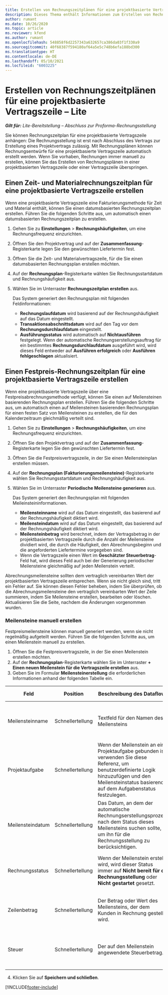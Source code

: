 ```yaml
---
title: Erstellen von Rechnungszeitplänen für eine projektbasierte Vertragszeile – Lite
description: Dieses Thema enthält Informationen zum Erstellen von Rechnungsplänen und Meilensteinen.
author: rumant
ms.date: 10/26/2020
ms.topic: article
ms.reviewer: kfend
ms.author: rumant
ms.openlocfilehash: 548858f6d2257343a632657ca386da03f1f330a9
ms.sourcegitcommit: 40f68387f594180af64a5e5c748b6efa188bd300
ms.translationtype: HT
ms.contentlocale: de-DE
ms.lasthandoff: 05/10/2021
ms.locfileid: "6003225"
---
```

# <a name="create-invoice-schedules-on-a-project-based-contract-line---lite"></a>Erstellen von Rechnungszeitplänen für eine projektbasierte Vertragszeile – Lite

_**Gilt für:** Lite-Bereitstellung – Abschluss zur Proforma-Rechnungsstellung_

Sie können Rechnungszeitplan für eine projektbasierte Vertragszeile anhängen: Die Rechnungsstellung ist erst nach Abschluss des Vertrags zur Erstellung eines Projektvertrags zulässig. Mit Rechnungsplänen können Rechnungsentwürfe für eine projektbasierte Vertragszeile automatisch erstellt werden. Wenn Sie vorhaben, Rechnungen immer manuell zu erstellen, können Sie das Erstellen von Rechnungsplänen in einer projektbasierten Vertragszeile oder einer Vertragszeile überspringen.

## <a name="create-a-time-and-material-invoice-schedule-for-a-project-based-contract-line"></a>Einen Zeit- und Materialrechnungszeitplan für eine projektbasierte Vertragszeile erstellen

Wenn eine projektbasierte Vertragszeile eine Fakturierungsmethode für Zeit und Material enthält, können Sie einen datumsbasierten Rechnungszeitplan erstellen. Führen Sie die folgenden Schritte aus, um automatisch einen datumsbasierten Rechnungszeitplan zu erstellen.

1. Gehen Sie zu **Einstellungen** > **Rechnungshäufigkeiten**, um eine Rechnungsfrequenz einzurichten.
2. Öffnen Sie den Projektvertrag und auf der **Zusammenfassung**-Registerkarte legen Sie den gewünschten Liefertermin fest.
3. Öffnen Sie die Zeit- und Materialvertragszeile, für die Sie einen datumsbasierten Rechnungsplan erstellen möchten. 
4. Auf der **Rechnungsplan**-Registerkarte wählen Sie Rechnungsstartdatum und Rechnungshäufigkeit aus. 
5. Wählen Sie im Unterraster **Rechnungszeitplan erstellen** aus.

    Das System generiert den Rechnungsplan mit folgenden Feldinformationen:

    - **Rechnungslaufdatum** wird basierend auf der Rechnungshäufigkeit auf das Datum eingestellt.
    - **Transaktionsabschnittsdatum** wird auf den Tag vor dem **Rechnungsdurchlaufdatum** eingestellt.
    - **Ausführungsstatus** wird automatisch auf **Nichtausführen** festgelegt. Wenn der automatische Rechnungserstellungsauftrag für ein bestimmtes **Rechnungsdurchlaufdatum** ausgeführt wird, wird dieses Feld entweder auf **Ausführen erfolgreich** oder **Ausführen fehlgeschlagen** aktualisiert.

## <a name="create-a-fixed-price-invoice-schedule-for-a-project-based-contract-line"></a>Einen Festpreis-Rechnungszeitplan für eine projektbasierte Vertragszeile erstellen

Wenn eine projektbasierte Vertragszeile über eine Festpreisabrechnungsmethode verfügt, können Sie einen auf Meilensteinen basierenden Rechnungsplan erstellen. Führen Sie die folgenden Schritte aus, um automatisch einen auf Meilensteinen basierenden Rechnungsplan für einen festen Satz von Meilensteinen zu erstellen, die für den Kalenderzeitraum gleichmäßig verteilt sind.

1. Gehen Sie zu **Einstellungen** > **Rechnungshäufigkeiten**, um eine Rechnungsfrequenz einzurichten.
2. Öffnen Sie den Projektvertrag und auf der **Zusammenfassung**-Registerkarte legen Sie den gewünschten Liefertermin fest.
3. Öffnen Sie die Festpreisvertragszeile, in der Sie einen Meilensteinplan erstellen müssen. 
4. Auf der **Rechnungsplan (Fakturierungsmeilensteine)**-Registerkarte wählen Sie Rechnungsstartdatum und Rechnungshäufigkeit aus. 
5. Wählen Sie im Unterraster **Periodische Meilensteine generieren** aus.

    Das System generiert den Rechnungsplan mit folgenden Meileinsteininformationen.

    - **Meilensteinname** wird auf das Datum eingestellt, das basierend auf der Rechnungshäufigkeit diktiert wird.
    - **Meilensteindatum** wird auf das Datum eingestellt, das basierend auf der Rechnungshäufigkeit diktiert wird.
    - **Meilensteinbetrag** wird berechnet, indem der Vertragsbetrag in der projektbasierten Vertragszeile durch die Anzahl der Meilensteine dividiert wird, die durch die Häufigkeit, den Abrechnungsbeginn und die angeforderten Liefertermine vorgegeben sind.
    - Wenn die Vertragszeile einen Wert im **Geschätzter Steuerbetrag**-Feld hat, wird dieses Feld auch bei der Generierung periodischer Meilensteine gleichmäßig auf jeden Meilenstein verteilt.

Abrechnungsmeilensteine sollten dem vertraglich vereinbarten Wert der projektbasierten Vertragszeile entsprechen. Wenn sie nicht gleich sind, tritt ein Fehler auf. Sie können diesen Fehler beheben, indem Sie überprüfen, ob die Abrechnungsmeilensteine den vertraglich vereinbarten Wert der Zeile summieren, indem Sie Meilensteine erstellen, bearbeiten oder löschen. Aktualisieren Sie die Seite, nachdem die Änderungen vorgenommen wurden.

### <a name="manually-create-milestones"></a>Meilensteine manuell erstellen

Festpreismeilensteine können manuell generiert werden, wenn sie nicht regelmäßig aufgeteilt werden. Führen Sie die folgenden Schritte aus, um einen Meilenstein manuell zu erstellen.

1. Öffnen Sie die Festpreisvertragszeile, in der Sie einen Meilenstein erstellen möchten. 
2. Auf der **Rechnungsplan**-Registerkarte wählen Sie im Unterraster **+ Einen neuen Meilenstein für die Vertragszeile erstellen** aus.
3. Geben Sie im Formular **Meilensteinerstellung** die erforderlichen Informationen anhand der folgenden Tabelle ein. 

| Feld | Position | Beschreibung des Dataflows | Nachgelagerte Auswirkungen |
| --- | --- | --- | --- |
| Meilensteinname | Schnellertellung | Textfeld für den Namen des Meilensteins | Dieses Feld ist im Meilenstein der Projektvertragszeile und in der Rechnung enthalten. |
| Projektaufgabe | Schnellertellung | Wenn der Meilenstein an eine Projektaufgabe gebunden ist, verwenden Sie diese Referenz, um benutzerdefinierte Logik hinzuzufügen und den Meilensteinstatus basierend auf dem Aufgabenstatus festzulegen. | Dieser Verweis auf eine Aufgabe hat keine nachgelagerten Auswirkungen. |
| Meilensteindatum | Schnellertellung | Das Datum, an dem der automatische Rechnungserstellungsprozess nach dem Status dieses Meilensteins suchen sollte, um ihn für die Rechnungsstellung zu berücksichtigen. | Dies ist im Meilenstein der Projektvertragszeile und in der Rechnung enthalten. |
| Rechnungsstatus | Schnellertellung | Wenn der Meilenstein erstellt wird, wird dieser Status immer auf **Nicht bereit für die Rechnungsstellung** oder **Nicht gestartet** gesetzt. | Dies ist im Meilenstein der Projektvertragszeile und in der Rechnung enthalten. |
| Zeilenbetrag | Schnellertellung | Der Betrag oder Wert des Meilensteins, der dem Kunden in Rechnung gestellt wird. | Dieses Feld ist im Meilenstein der Projektvertragszeile und in der Rechnung enthalten. |
| Steuer | Schnellertellung | Der auf den Meilenstein angewendete Steuerbetrag. | Dies ist im Meilenstein der Projektvertragszeile und in der Rechnung enthalten. |

4. Klicken Sie auf **Speichern und schließen**.


[!INCLUDE[footer-include](../../includes/footer-banner.md)]